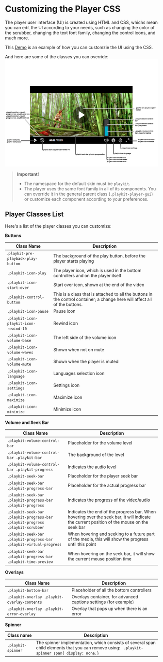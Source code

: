 # Customizing the Player CSS
The player user interface (UI) is created using HTML and CSS, whichs mean you can edit the UI according to your needs, such as changing the color of the scrubber, changing the text font family, changing the control icons, and much more.

This [Demo](https://codepen.io/presentation_k/pen/XVQEXZ?editors=1100) is an example of how you can customzie the UI using the CSS.

And here are some of the classes you can override:
![Here is some of the classes you can override](./images/cssOverride-nocopy.png)



> **Important!**
> - The namespace for the default skin must be `playkit`.
> - The player uses the same font family in all of its components. You can override it in the general parent class (`.playkit-player-gui`) or customize each component according to your preferences.


## Player Classes List

Here's a list of the player classes you can customize:

**Buttons**

|Class Name| Description |
|--|--|
| .`playkit-pre-playback-play-button` | The background of the play button, before the player starts playing |
| `.playkit-icon-play` | The player icon, which is used in the bottom controllers and on the player itself |
|`.playkit-icon-start-over`| Start over icon, shown at the end of the video|
| `.playkit-control-button` | This is a class that is attached to all the buttons in the control container; a change here will affect all of the buttons. |
| `.playkit-icon-pause` | Pause icon |
| `.playkit-icon-playkit-icon-rewind-10` |Rewind icon  |
| `.playkit-icon-volume-base`| The left side of the volume icon |
| `.playkit-icon-volume-waves` | Shown when not on mute |
| `.playkit-icon-volume-mute` | Shown when the player is muted |
| `.playkit-icon-language` | Languages selection icon |
| `.playkit-icon-settings` | Settings icon |
|`.playkit-icon-maximize`  | Maximize icon |
| `.playkit-icon-minimize` | Minimize icon |


**Volume and Seek Bar**

| Class Name | Description |
|--|--|
| `.playkit-volume-control-bar` | Placeholder for the volume level |
| `.playkit-volume-control-bar .playkit-bar` | The background of the level |
| `.playkit-volume-control-bar .playkit-progress` | Indicates the audio level |
| `.playkit-seek-bar` | Placeholder for the player seek bar |
| `.playkit-seek-bar .playkit-progress-bar` | Placeholder for the actual progress bar |
| `.playkit-seek-bar .playkit-progress-bar .playkit-progress` | Indicates the progress of the video/audio |
| `.playkit-seek-bar .playkit-progress-bar .playkit-progress .playkit-scrubber` | Indicates the end of the progress bar. When hovering over the seek bar, it will indicate the current position of the mouse on the seek bar |
| `.playkit-seek-bar .playkit-progress-bar .playkit-virtual-progress` | When hovering and seeking to a future part of the media, this will show the progress until this point |
| `.playkit-seek-bar .playkit-progress-bar .playkit-time-preview` | When hovering on the seek bar, it will show the current mouse position time |

**Overlays**

| Class Name | Description |
|--|--|
|`.playkit-bottom-bar`| Placeholder of all the bottom controllers|
|`.playkit-overlay .playkit-overlay-contents`| Overlays container, for advanced captions settings (for example) |
|`.playkit-overlay .playkit-error-overlay`| Overlay that pops up when there is an error|

**Spinner**

|Class name| Description |
|--|--|
|`.playkit-spinner`| The spinner implementation, which consists of several span child elements that you can remove using: ` .playkit-spinner span{ display: none;}` |
